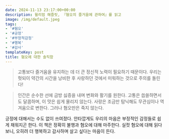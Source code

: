 ```yaml
---
date: 2024-11-13 23:17:00+00:00
description: 윌리엄 해즐릿, 『혐오의 즐거움에 관하여』를 읽고
image: /img/default.jpeg
tags:
- '#혐오'
- '#긍정'
- '#부정적감정'
- '#행복'
- '#감사'
templateKey: post
title: 혐오에 대한 솔직함
---
```


> 고통보다 즐거움을 유지하는 데 더 큰 정신적 노력이 필요하기 때문이다. 우리는 헛되이 약간의 시간을 낭비한 후 사랑하던 것에서 미워하는 것으로 주의를 돌린다!

>인간은 순수한 선에 금방 싫증을 내며 변화와 활기를 원한다. 고통은 씁쓸하면서도 달콤하며, 이 맛은 쉽게 물리지 않는다. 사랑은 조금만 탐닉해도 무관심이나 역겨움으로 변한다. 그러나 혐오만은 죽지 않는다.

긍정에 대해서는 수도 없이 쓰여졌다. 안타깝게도 우리의 마음은 부정적인 감정들로 쉽게 채워지곤 한다. 이 책은 정확히 불행과 혐오에 대해 마주한다. 실컷 혐오에 대해 읽다 보니, 오히려 더 행복하고 감사하며 살고 싶다는 마음이 든다.